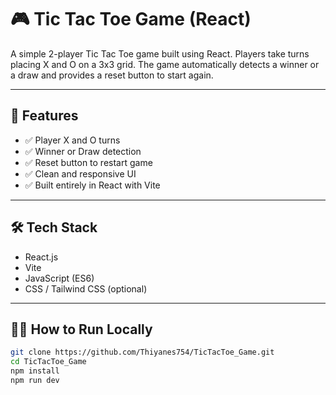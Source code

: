 # 🎮 Tic Tac Toe Game (React)

A simple 2-player Tic Tac Toe game built using React. Players take turns placing X and O on a 3x3 grid. The game automatically detects a winner or a draw and provides a reset button to start again.

---

## 🚀 Features

- ✅ Player X and O turns
- ✅ Winner or Draw detection
- ✅ Reset button to restart game
- ✅ Clean and responsive UI
- ✅ Built entirely in React with Vite

---

## 🛠️ Tech Stack

- React.js
- Vite
- JavaScript (ES6)
- CSS / Tailwind CSS (optional)

---

## 🧑‍💻 How to Run Locally

```bash
git clone https://github.com/Thiyanes754/TicTacToe_Game.git
cd TicTacToe_Game
npm install
npm run dev

